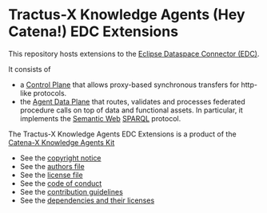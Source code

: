 # Tractus-X Knowledge Agents (Hey Catena!) EDC Extensions

This repository hosts extensions to the [Eclipse Dataspace Connector (EDC)](https://projects.eclipse.org/projects/technology.dataspaceconnector).

It consists of

- a [Control Plane](control-plane) that allows proxy-based synchronous transfers for http-like protocols.
- the [Agent Data Plane](agent-plane) that routes, validates and processes federated procedure calls on top of data and functional assets. In particular, it implements the [Semantic Web](https://www.w3.org/standards/semanticweb/) [SPARQL](https://www.w3.org/TR/sparql11-query/) protocol. 

The Tractus-X Knowledge Agents EDC Extensions is a product of the [Catena-X Knowledge Agents Kit](https://catenax-ng.github.io/product-knowledge)

* See the [copyright notice](COPYRIGHT.md)
* See the [authors file](AUTHORS.md)
* See the [license file](LICENSE.md)
* See the [code of conduct](CODE_OF_CONDUCT.md)
* See the [contribution guidelines](CONTRIBUTING.md)
* See the [dependencies and their licenses](DEPENDENCIES.md)
